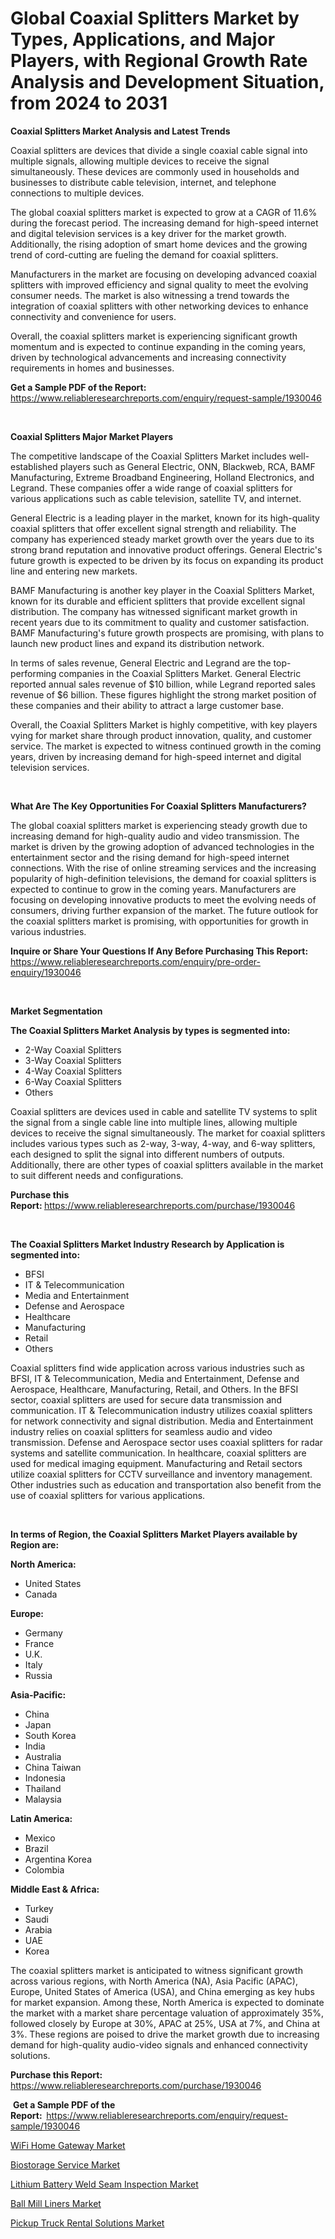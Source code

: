 <p><h1>Global Coaxial Splitters Market by Types, Applications, and Major Players, with Regional Growth Rate Analysis and Development Situation, from 2024 to 2031</h1></p><p><strong>Coaxial Splitters Market Analysis and Latest Trends</strong></p>
<p><p>Coaxial splitters are devices that divide a single coaxial cable signal into multiple signals, allowing multiple devices to receive the signal simultaneously. These devices are commonly used in households and businesses to distribute cable television, internet, and telephone connections to multiple devices.</p><p>The global coaxial splitters market is expected to grow at a CAGR of 11.6% during the forecast period. The increasing demand for high-speed internet and digital television services is a key driver for the market growth. Additionally, the rising adoption of smart home devices and the growing trend of cord-cutting are fueling the demand for coaxial splitters.</p><p>Manufacturers in the market are focusing on developing advanced coaxial splitters with improved efficiency and signal quality to meet the evolving consumer needs. The market is also witnessing a trend towards the integration of coaxial splitters with other networking devices to enhance connectivity and convenience for users.</p><p>Overall, the coaxial splitters market is experiencing significant growth momentum and is expected to continue expanding in the coming years, driven by technological advancements and increasing connectivity requirements in homes and businesses.</p></p>
<p><strong>Get a Sample PDF of the Report:&nbsp;</strong> <a href="https://www.reliableresearchreports.com/enquiry/request-sample/1930046">https://www.reliableresearchreports.com/enquiry/request-sample/1930046</a></p>
<p>&nbsp;</p>
<p><strong>Coaxial Splitters Major Market Players</strong></p>
<p><p>The competitive landscape of the Coaxial Splitters Market includes well-established players such as General Electric, ONN, Blackweb, RCA, BAMF Manufacturing, Extreme Broadband Engineering, Holland Electronics, and Legrand. These companies offer a wide range of coaxial splitters for various applications such as cable television, satellite TV, and internet.</p><p>General Electric is a leading player in the market, known for its high-quality coaxial splitters that offer excellent signal strength and reliability. The company has experienced steady market growth over the years due to its strong brand reputation and innovative product offerings. General Electric's future growth is expected to be driven by its focus on expanding its product line and entering new markets.</p><p>BAMF Manufacturing is another key player in the Coaxial Splitters Market, known for its durable and efficient splitters that provide excellent signal distribution. The company has witnessed significant market growth in recent years due to its commitment to quality and customer satisfaction. BAMF Manufacturing's future growth prospects are promising, with plans to launch new product lines and expand its distribution network.</p><p>In terms of sales revenue, General Electric and Legrand are the top-performing companies in the Coaxial Splitters Market. General Electric reported annual sales revenue of $10 billion, while Legrand reported sales revenue of $6 billion. These figures highlight the strong market position of these companies and their ability to attract a large customer base.</p><p>Overall, the Coaxial Splitters Market is highly competitive, with key players vying for market share through product innovation, quality, and customer service. The market is expected to witness continued growth in the coming years, driven by increasing demand for high-speed internet and digital television services.</p></p>
<p>&nbsp;</p>
<p><strong>What Are The Key Opportunities For Coaxial Splitters Manufacturers?</strong></p>
<p><p>The global coaxial splitters market is experiencing steady growth due to increasing demand for high-quality audio and video transmission. The market is driven by the growing adoption of advanced technologies in the entertainment sector and the rising demand for high-speed internet connections. With the rise of online streaming services and the increasing popularity of high-definition televisions, the demand for coaxial splitters is expected to continue to grow in the coming years. Manufacturers are focusing on developing innovative products to meet the evolving needs of consumers, driving further expansion of the market. The future outlook for the coaxial splitters market is promising, with opportunities for growth in various industries.</p></p>
<p><strong>Inquire or Share Your Questions If Any Before Purchasing This Report:</strong> <a href="https://www.reliableresearchreports.com/enquiry/pre-order-enquiry/1930046">https://www.reliableresearchreports.com/enquiry/pre-order-enquiry/1930046</a></p>
<p>&nbsp;</p>
<p><strong>Market Segmentation</strong></p>
<p><strong>The Coaxial Splitters Market Analysis by types is segmented into:</strong></p>
<p><ul><li>2-Way Coaxial Splitters</li><li>3-Way Coaxial Splitters</li><li>4-Way Coaxial Splitters</li><li>6-Way Coaxial Splitters</li><li>Others</li></ul></p>
<p><p>Coaxial splitters are devices used in cable and satellite TV systems to split the signal from a single cable line into multiple lines, allowing multiple devices to receive the signal simultaneously. The market for coaxial splitters includes various types such as 2-way, 3-way, 4-way, and 6-way splitters, each designed to split the signal into different numbers of outputs. Additionally, there are other types of coaxial splitters available in the market to suit different needs and configurations.</p></p>
<p><strong>Purchase this Report:&nbsp;</strong><a href="https://www.reliableresearchreports.com/purchase/1930046">https://www.reliableresearchreports.com/purchase/1930046</a></p>
<p>&nbsp;</p>
<p><strong>The Coaxial Splitters Market Industry Research by Application is segmented into:</strong></p>
<p><ul><li>BFSI</li><li>IT & Telecommunication</li><li>Media and Entertainment</li><li>Defense and Aerospace</li><li>Healthcare</li><li>Manufacturing</li><li>Retail</li><li>Others</li></ul></p>
<p><p>Coaxial splitters find wide application across various industries such as BFSI, IT & Telecommunication, Media and Entertainment, Defense and Aerospace, Healthcare, Manufacturing, Retail, and Others. In the BFSI sector, coaxial splitters are used for secure data transmission and communication. IT & Telecommunication industry utilizes coaxial splitters for network connectivity and signal distribution. Media and Entertainment industry relies on coaxial splitters for seamless audio and video transmission. Defense and Aerospace sector uses coaxial splitters for radar systems and satellite communication. In healthcare, coaxial splitters are used for medical imaging equipment. Manufacturing and Retail sectors utilize coaxial splitters for CCTV surveillance and inventory management. Other industries such as education and transportation also benefit from the use of coaxial splitters for various applications.</p></p>
<p>&nbsp;</p>
<p><strong>In terms of Region, the Coaxial Splitters Market Players available by Region are:</strong></p>
<p>
    <p> <strong> North America: </strong>
        <ul>
            <li>United States</li>
            <li>Canada</li>
        </ul>
        </p> 
    <p> <strong> Europe: </strong>
        <ul>
            <li>Germany</li>
            <li>France</li>
            <li>U.K.</li>
            <li>Italy</li>
            <li>Russia</li>
        </ul>
        </p> 
    <p> <strong> Asia-Pacific: </strong>
        <ul>
            <li>China</li>
            <li>Japan</li>
            <li>South Korea</li>
            <li>India</li>
            <li>Australia</li>
            <li>China Taiwan</li>
            <li>Indonesia</li>
            <li>Thailand</li>
            <li>Malaysia</li>
        </ul>
        </p> 
    <p> <strong> Latin America: </strong>
        <ul>
            <li>Mexico</li>
            <li>Brazil</li>
            <li>Argentina Korea</li>
            <li>Colombia</li>
        </ul>
        </p> 
    <p> <strong> Middle East & Africa: </strong>
        <ul>
            <li>Turkey</li>
            <li>Saudi</li>
            <li>Arabia</li>
            <li>UAE</li>
            <li>Korea</li>
        </ul>
    </p>
    </p>
<p><p>The coaxial splitters market is anticipated to witness significant growth across various regions, with North America (NA), Asia Pacific (APAC), Europe, United States of America (USA), and China emerging as key hubs for market expansion. Among these, North America is expected to dominate the market with a market share percentage valuation of approximately 35%, followed closely by Europe at 30%, APAC at 25%, USA at 7%, and China at 3%. These regions are poised to drive the market growth due to increasing demand for high-quality audio-video signals and enhanced connectivity solutions.</p></p>
<p><strong>Purchase this Report: </strong><a href="https://www.reliableresearchreports.com/purchase/1930046">https://www.reliableresearchreports.com/purchase/1930046</a></p>
<p>&nbsp;<strong>Get a Sample PDF of the Report:&nbsp;&nbsp;</strong><a href="https://www.reliableresearchreports.com/enquiry/request-sample/1930046">https://www.reliableresearchreports.com/enquiry/request-sample/1930046</a></p>
<p><strong></strong></p>
<p><p><a href="https://view.publitas.com/reportprime-1/wifi-home-gateway-market-size-focuses-on-market-dynamics-in-depth-analysis-and-future-projections-of-its-market-forecasted-for-period-from-2024-to-2031/">WiFi Home Gateway Market</a></p><p><a href="https://meowing-lemming-dd3.notion.site/Biostorage-Service-Market-Share-Market-New-Trends-Analysis-Report-By-Type-By-Application-By-End--f00d54c381984ccab7c8ae34628f50c5">Biostorage Service Market</a></p><p><a href="https://cute-banjo-8ca.notion.site/Lithium-Battery-Weld-Seam-Inspection-Market-Analysis-Examines-its-Scope-on-Growth-Opportunities-and-9c1f324cc7db4202ae2cddcff25aa732">Lithium Battery Weld Seam Inspection Market</a></p><p><a href="https://view.publitas.com/reportprime-1/ball-mill-liners-market-size-furnishes-valuable-information-encompassing-market-share-market-trends-and-projections-spanning-from-2024-to-2031/">Ball Mill Liners Market</a></p><p><a href="https://unruly-ladybug-44b.notion.site/Pickup-Truck-Rental-Solutions-Market-Size-and-Growth-Market-Segmentation-Regional-and-Country-Brea-3a278554351d4a8194c5123352115a38">Pickup Truck Rental Solutions Market</a></p></p>